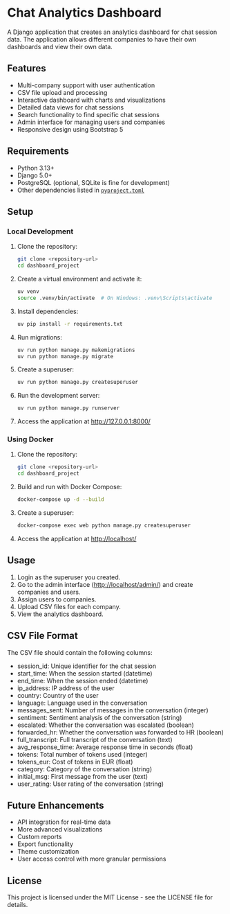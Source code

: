 # Chat Analytics Dashboard

A Django application that creates an analytics dashboard for chat session data. The application allows different companies to have their own dashboards and view their own data.

## Features

- Multi-company support with user authentication
- CSV file upload and processing
- Interactive dashboard with charts and visualizations
- Detailed data views for chat sessions
- Search functionality to find specific chat sessions
- Admin interface for managing users and companies
- Responsive design using Bootstrap 5

## Requirements

- Python 3.13+
- Django 5.0+
- PostgreSQL (optional, SQLite is fine for development)
- Other dependencies listed in [`pyproject.toml`](pyproject.toml)

## Setup

### Local Development

1. Clone the repository:

   ```sh
   git clone <repository-url>
   cd dashboard_project
   ```

2. Create a virtual environment and activate it:

    ```sh
   uv venv
   source .venv/bin/activate  # On Windows: .venv\Scripts\activate
   ```

3. Install dependencies:

   ```sh
   uv pip install -r requirements.txt
   ```

4. Run migrations:

   ```sh
   uv run python manage.py makemigrations
   uv run python manage.py migrate
   ```

5. Create a superuser:

   ```sh
   uv run python manage.py createsuperuser
   ```

6. Run the development server:

   ```sh
   uv run python manage.py runserver
   ```

7. Access the application at <http://127.0.0.1:8000/>

### Using Docker

1. Clone the repository:

   ```sh
   git clone <repository-url>
   cd dashboard_project
   ```

2. Build and run with Docker Compose:

   ```sh
   docker-compose up -d --build
   ```

3. Create a superuser:

   ```sh
   docker-compose exec web python manage.py createsuperuser
   ```

4. Access the application at <http://localhost/>

## Usage

1. Login as the superuser you created.
2. Go to the admin interface (<http://localhost/admin/>) and create companies and users.
3. Assign users to companies.
4. Upload CSV files for each company.
5. View the analytics dashboard.

## CSV File Format

The CSV file should contain the following columns:

- session_id: Unique identifier for the chat session
- start_time: When the session started (datetime)
- end_time: When the session ended (datetime)
- ip_address: IP address of the user
- country: Country of the user
- language: Language used in the conversation
- messages_sent: Number of messages in the conversation (integer)
- sentiment: Sentiment analysis of the conversation (string)
- escalated: Whether the conversation was escalated (boolean)
- forwarded_hr: Whether the conversation was forwarded to HR (boolean)
- full_transcript: Full transcript of the conversation (text)
- avg_response_time: Average response time in seconds (float)
- tokens: Total number of tokens used (integer)
- tokens_eur: Cost of tokens in EUR (float)
- category: Category of the conversation (string)
- initial_msg: First message from the user (text)
- user_rating: User rating of the conversation (string)

## Future Enhancements

- API integration for real-time data
- More advanced visualizations
- Custom reports
- Export functionality
- Theme customization
- User access control with more granular permissions

## License

This project is licensed under the MIT License - see the LICENSE file for details.
